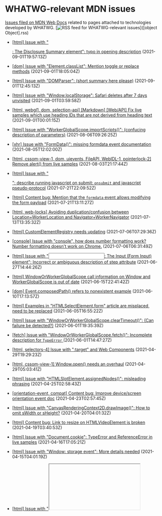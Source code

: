 # WHATWG-relevant MDN issues

[Issues filed on MDN Web Docs](https://github.com/mdn/content/issues) related to pages attached to technologies developed by WHATWG. [![RSS feed for WHATWG-relevant issues](https://www.w3.org/QA/2007/04/feed_icon)]([object Object].rss)

* [[html] Issue with "<summary>: The Disclosure Summary element": typo in opening description](https://github.com/mdn/content/issues/8541) (2021-09-01T19:57:13Z)
  
* [[dom] Issue with "Element.classList": Mention toggle or replace methods](https://github.com/mdn/content/issues/8538) (2021-09-01T18:05:04Z)
  
* [[html] Issue with "DOMParser": (short summary here please)](https://github.com/mdn/content/issues/8526) (2021-09-01T12:45:13Z)
  
* [[html] Issue with "Window.localStorage": Safari deletes after 7 days unvisited](https://github.com/mdn/content/issues/8510) (2021-09-01T03:59:58Z)
  
* [[html, webgl1, dom, selection-api] [Markdown] [Web/API] Fix live samples which use heading IDs that are not derived from heading text](https://github.com/mdn/content/issues/8509) (2021-09-01T00:01:15Z)
  
* [[html] Issue with "WorkerGlobalScope.importScripts()": (confucing description of parameters)](https://github.com/mdn/content/issues/7652) (2021-08-06T09:26:25Z)
  
* [[xhr] Issue with "FormData()": missing formdata event documentation](https://github.com/mdn/content/issues/7613) (2021-08-05T12:02:00Z)
  
* [[html, cssom-view-1, dom, uievents, FileAPI, WebIDL-1, pointerlock-2] Remove alert() from live samples](https://github.com/mdn/content/issues/7566) (2021-08-03T21:17:44Z)
  
* [[html] Issue with "<form>": describe running javascript on submit: `onsubmit` and javascript pseudo-protocol](https://github.com/mdn/content/issues/7142) (2021-07-21T22:09:52Z)
  
* [[html] Content bug: Mention that the `formdata` event allows modifying the form payload](https://github.com/mdn/content/issues/7129) (2021-07-21T13:11:27Z)
  
* [[html, web-locks] Avoiding duplication/confusion between Location+WorkerLocation and Navigator+WorkerNavigator](https://github.com/mdn/content/issues/6856) (2021-07-13T13:35:32Z)
  
* [[html] CustomElementRegistry needs updating](https://github.com/mdn/content/issues/6617) (2021-07-06T07:29:36Z)
  
* [[console] Issue with "console", how does number formatting work? Number formatting doesn't work on Chrome.](https://github.com/mdn/content/issues/6614) (2021-07-06T06:31:49Z)
  
* [[html] Issue with "<input>: The Input (Form Input) element": Incorrect or ambiguous description of step attribute](https://github.com/mdn/content/issues/6393) (2021-06-27T14:44:26Z)
  
* [[html] WindowOrWorkerGlobalScope call information on Window and WorkerGlobalScope is out of date](https://github.com/mdn/content/issues/6034) (2021-06-15T22:41:42Z)
  
* [[dom] Event.composedPath() refers to nonexistent example](https://github.com/mdn/content/issues/5863) (2021-06-10T17:13:57Z)
  
* [[html] Examples in "HTMLSelectElement.form" article are misplaced, need to be replaced](https://github.com/mdn/content/issues/5704) (2021-06-05T16:55:22Z)
  
* [[html] Issue with "WindowOrWorkerGlobalScope.clearTimeout()": (Can failure be detected?)](https://github.com/mdn/content/issues/5553) (2021-06-01T19:35:39Z)
  
* [[fetch] Issue with "WindowOrWorkerGlobalScope.fetch()": Incomplete description for `TypeError` ](https://github.com/mdn/content/issues/5545) (2021-06-01T14:47:27Z)
  
* [[html, selectors-4] Issue with ":target" and Web Components](https://github.com/mdn/content/issues/4604) (2021-04-29T19:29:23Z)
  
* [[html, cssom-view-1] Window.open() needs an overhaul](https://github.com/mdn/content/issues/4583) (2021-04-29T05:03:41Z)
  
* [[html] Issue with "HTMLSlotElement.assignedNodes()": misleading phrasing](https://github.com/mdn/content/issues/4446) (2021-04-25T02:58:43Z)
  
* [[orientation-event, compat] Content bug: Improve device/screen orientation event doc](https://github.com/mdn/content/issues/4400) (2021-04-23T02:57:45Z)
  
* [[html] Issue with "CanvasRenderingContext2D.drawImage()": How to omit sWidth or sHeight?](https://github.com/mdn/content/issues/4285) (2021-04-20T04:01:32Z)
  
* [[html] Content bug: Link to resize on HTMLVideoElement is broken](https://github.com/mdn/content/issues/4230) (2021-04-19T03:40:53Z)
  
* [[html] Issue with "Document.cookie": TypeError and ReferenceError in live samples](https://github.com/mdn/content/issues/4182) (2021-04-16T17:05:21Z)
  
* [[html] Issue with "Window: storage event": More details needed](https://github.com/mdn/content/issues/4120) (2021-04-15T04:01:19Z)
  
* [[html] Issue with "<iframe>: The Inline Frame element": Sample page does not load in iframe](https://github.com/mdn/content/issues/4116) (2021-04-15T00:05:20Z)
  
* [[html] Issue with "draggable": no mention of incompatibility with svg elements](https://github.com/mdn/content/issues/4069) (2021-04-13T12:53:33Z)
  
* [[fetch] Content suggestion: Document Headers.forEach()](https://github.com/mdn/content/issues/3937) (2021-04-08T10:01:22Z)
  
* [[dom, web-bluetooth] Content bug: linking macros to Boolean shouldn't be {{domxref}}](https://github.com/mdn/content/issues/3898) (2021-04-07T02:39:25Z)
  
* [[html] Issue with "HTMLFormElement: formdata event": The example code is bonkers](https://github.com/mdn/content/issues/3886) (2021-04-06T15:14:48Z)
  
* [[html] Issue with "inputmode": Should probably discuss interaction with input type](https://github.com/mdn/content/issues/3732) (2021-04-01T05:26:56Z)
  
* [[html] Content suggestion: Guide info on Polyfill section placement in relation to others](https://github.com/mdn/content/issues/3714) (2021-03-31T15:18:14Z)
  
* [[html] Issue with "Document: drag event": removeChild seems superfluous - is a draggedElement moved in the dom tree?](https://github.com/mdn/content/issues/3486) (2021-03-25T07:31:27Z)
  
* [[dom] Content bug: space before </code> on many pages](https://github.com/mdn/content/issues/3386) (2021-03-22T23:05:57Z)
  
* [[html] Issue with "Document: drag event": example behaves strange around text selection](https://github.com/mdn/content/issues/2941) (2021-03-08T15:08:00Z)
  
* [[notifications] Notification](https://github.com/mdn/content/issues/2615) (2021-02-23T13:20:50Z)
  
* [[html] Issue with "WebSocket.send()": Exceptions thrown listed is incorrect](https://github.com/mdn/content/issues/2589) (2021-02-22T21:13:31Z)
  
* [[dom] Document CharacterData](https://github.com/mdn/content/issues/2396) (2021-02-16T15:44:40Z)
  
* [[dom] Browser Compatibility tables are unclear when support for an item has been removed](https://github.com/mdn/content/issues/2107) (2021-02-05T12:29:59Z)
  
* [[url] Issue with "URLSearchParams": should mention duplicate parameters and if conversion is lossless](https://github.com/mdn/content/issues/2104) (2021-02-05T10:43:19Z)
  
* [[html] [Media] Enable AVIF support](https://github.com/mdn/content/issues/1726) (2021-01-25T16:25:26Z)
  
* [[dom] Issue with "Event.preventDefault()": displayWarning() example doesn't work with autofill](https://github.com/mdn/content/issues/1637) (2021-01-22T19:23:00Z)
  
* [[html] requestAnimationFrame is also available in Dedicated Workers](https://github.com/mdn/content/issues/1519) (2021-01-20T08:47:22Z)
  
* [[html] api.HTMLSelectElement - no page for 'autocomplete'](https://github.com/mdn/content/issues/2016) (2021-01-20T05:13:05Z)
  
* [[html] Issue with "Window.isSecureContext": …](https://github.com/mdn/content/issues/1192) (2021-01-11T16:49:09Z)
  
* [[html] Make better example in "Worklet.addModule()" doc](https://github.com/mdn/content/issues/897) (2021-01-04T06:27:25Z)
  
* [[html] Examples on Cookie page not working, throwing console errors.](https://github.com/mdn/content/issues/628) (2020-12-24T14:13:33Z)
  
* [[html] Issue with "HTMLIFrameElement": …](https://github.com/mdn/content/issues/328) (2020-12-16T23:25:33Z)
  
* [[dom] https://developer.mozilla.org/en-US/docs/Web/API/HTMLCollection - Left column lists incorrect properties and methods.](https://github.com/mdn/content/issues/7161) (2020-09-28T19:22:47Z)
  
* [[fetch] Rationalize top-level Web API pages](https://github.com/mdn/content/issues/1579) (2020-08-10T22:01:58Z)
  
* [[html] Disambiguate Exceptions Types and Exception Names Across MDN](https://github.com/mdn/content/issues/2212) (2019-07-25T14:35:31Z)
  
